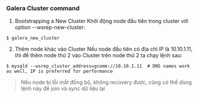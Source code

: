 ### Galera Cluster command
1. Bootstrapping a New Cluster
Khởi động node đầu tiên trong cluster với option --wsrep-new-cluster:
```
$ galera_new_cluster
```
2. Thêm node khác vào Cluster
Nếu node đầu tiên có địa chỉ IP là 10.10.1.11, thì để thêm node thứ 2 vào Cluster trên node thứ 2 ta chạy lệnh sau:
```
$ mysqld --wsrep_cluster_address=gcomm://10.10.1.11  # DNS names work as well, IP is preferred for performance
```
> Nếu node bị lỗi mất đồng bộ, không recovery được, cũng có thể dùng lệnh này để join và sync dữ liệu lại
